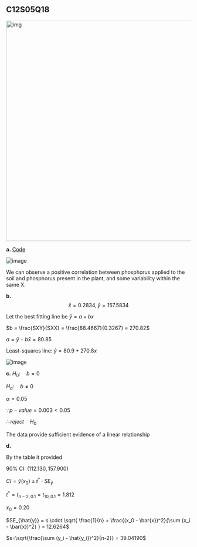 ## C12S05Q18
<img width="600" alt="img" src=https://github.com/user-attachments/assets/ae6537c1-951e-48e6-a8c2-28da615d9dfb/>

**a.**
[Code](https://colab.research.google.com/drive/1T_WxMZXH9CYbe7u58Rf_r-Eb6VBs2W0d?usp=sharing)

![image](https://github.com/user-attachments/assets/54efc361-5fac-4fe7-8cf6-621d8c156613)

We can observe a positive correlation between phosphorus applied to the soil and phosphorus present in the plant, and some variability within the same X.

**b.**
$$\bar{x}=0.2834, \bar{y}=157.5834$$

Let the best fitting line be $\hat{y} =  a + bx$

$b = \frac{SXY}{SXX} = \frac{88.4667}{0.3267} = 270.82$

$a = \bar{y}-b\bar{x} =  80.85$

Least-squares line: $\hat{y} = 80.9 + 270.8x$ 

![image](https://github.com/user-attachments/assets/5a53233d-12c3-4ba2-b6ca-f506415ae612)

**c.**
$H_0: \quad b = 0$

$H_a: \quad b \neq 0$  

$\alpha = 0.05$

$\because p-value = 0.003 < 0.05$  

$\therefore reject \quad H_0$  

The data provide sufficient evidence of a linear relationship

**d.**

By the table it provided

90% CI: $(112.130, 157.900)$

$CI=\hat{y}(x_0)\pm t^* \cdot SE_\hat{y}$

$t^* = t_{n-2,0.1} = t_{10,0.1} = 1.812$

$x_0 = 0.20$

$SE_{\hat{y}} = s \cdot \sqrt{ \frac{1}{n} + \frac{(x_0 - \bar{x})^2}{\sum (x_i - \bar{x})^2} } = 12.6264$

$s=\sqrt{\frac{\sum (y_i - \hat{y_i})^2}{n-2}} = 39.04190$
